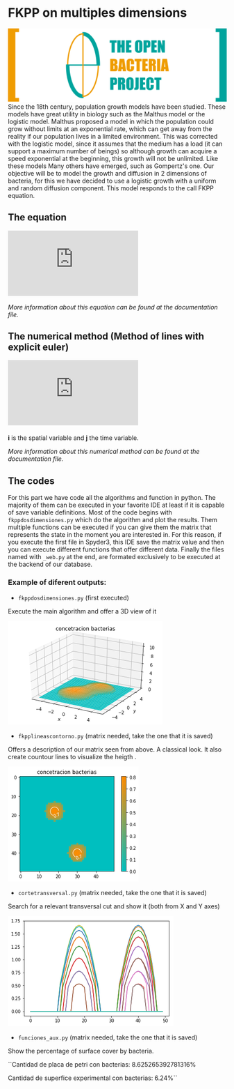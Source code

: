 # FKPP on multiples dimensions

![](https://raw.githubusercontent.com/TheOpenBacteriaProject/Branding/master/Documentation-Media/Document-Header.png)
Since the 18th century, population growth models have been studied. These
models have great utility in biology such as the Malthus model
or the logistic model. Malthus proposed a model in which the population
could grow without limits at an exponential rate, which can get away from the
reality if our population lives in a limited environment. This was corrected with the
logistic model, since it assumes that the medium has a load (it can support a
maximum number of beings) so although growth can acquire a speed
exponential at the beginning, this growth will not be unlimited. Like these models
Many others have emerged, such as Gompertz's one.
Our objective will be to model the growth and diffusion in 2 dimensions
of bacteria, for this we have decided to use a logistic growth with a
uniform and random diffusion component. This model responds to the call
FKPP equation.
## The equation
![first equation](https://latex.codecogs.com/gif.latex?u_%7Bt%7D%3DD%20u_%7Bxx%7D%20&plus;%20ru%281-u%29)

*More information about this equation can be found at the documentation file.*
## The numerical method (Method of lines with explicit euler)
![first equation](https://latex.codecogs.com/gif.latex?u%5E%7Bi%7D_%7Bj&plus;1%7D%3Du%5E%7Bi%7D_%7Bj%7D&plus;%5Cfrac%7BkD%7D%7Bh%5E%7B2%7D%7D%20u%5E%7Bi&plus;1%7D_%7Bj%7D%20&plus;%20%5Cfrac%7Bk%7D%7Bh%5E%7B2%7D%7D%28rh%5E%7B2%7D-rh%5E%7B2%7Du%5E%7Bi%7D_%7Bj%7D-2D%29%20u%5E%7Bi%7D_%7Bj%7D%20&plus;%20%5Cfrac%7BkD%7D%7Bh%5E%7B2%7D%7Du%5E%7Bi-1%7D_%7Bj%7D)
<br><br>
**i** is the spatial variable and **j** the time variable.

*More information about this numerical method can be found at the documentation file.*
## The codes
For this part we have code all the algorithms and function in python. The majority of them can be executed in your favorite IDE at least if it is capable of save variable definitions. Most of the code begins with ``fkppdosdimensiones.py`` which do the algorithm and plot the results. Them multiple functions can be executed if you can give them the matrix that represents the state in the moment you are interested in. For this reason, if you execute the first file in Spyder3, this IDE save the matrix value and then you can execute different functions that offer different data.
Finally the files named with ``_web.py`` at the end, are formated exclusively to be executed at the backend of our database.
### Example of diferent outputs:
- ``fkppdosdimensiones.py`` (first executed)

Execute the main algorithm and offer a 3D view of it

![3d output](https://github.com/TheOpenBacteriaProject/FKPP/blob/master/images/3dvision.png)

- ``fkpplineascontorno.py`` (matrix needed, take the one that it is saved)

Offers a description of our matrix seen from above. A classical look. It also create countour lines to visualize the heigth
.

![countour lines](https://github.com/TheOpenBacteriaProject/FKPP/blob/master/images/contorno.png)

- ``cortetransversal.py`` (matrix needed, take the one that it is saved)

Search for a relevant transversal cut and show it (both from X and Y axes)

![t. cut](https://github.com/TheOpenBacteriaProject/FKPP/blob/master/images/corte.png)

- ``funciones_aux.py`` (matrix needed, take the one that it is saved)

Show the percentage of surface cover by bacteria.

  ``Cantidad de placa de petri con bacterias: 8.625265392781316%
  
  Cantidad de superfice experimental con bacterias: 6.24%``
